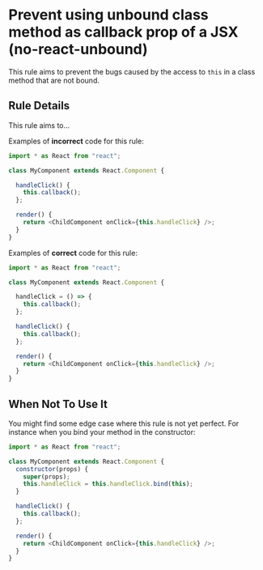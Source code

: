 # Prevent using unbound class method as callback prop of a JSX (no-react-unbound)

This rule aims to prevent the bugs caused by the access to `this` in a class method that are not bound.


## Rule Details

This rule aims to...

Examples of **incorrect** code for this rule:

```js
import * as React from "react";

class MyComponent extends React.Component {

  handleClick() {
    this.callback();
  };

  render() {
    return <ChildComponent onClick={this.handleClick} />;
  }
}
```

Examples of **correct** code for this rule:

```js
import * as React from "react";

class MyComponent extends React.Component {

  handleClick = () => {
    this.callback();
  };

  handleClick() {
    this.callback();
  };

  render() {
    return <ChildComponent onClick={this.handleClick} />;
  }
}
```

## When Not To Use It

You might find some edge case where this rule is not yet perfect. For instance when you bind your method in the constructor:

```js
import * as React from "react";

class MyComponent extends React.Component {
  constructor(props) {
    super(props);
    this.handleClick = this.handleClick.bind(this);
  }

  handleClick() {
    this.callback();
  };

  render() {
    return <ChildComponent onClick={this.handleClick} />;
  }
}
```

